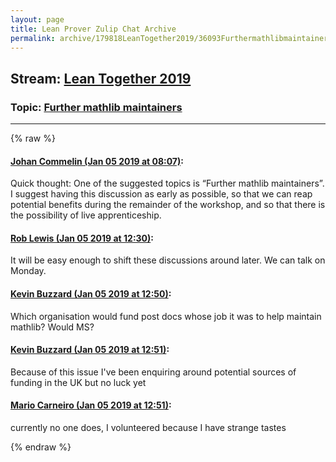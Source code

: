 ```yaml
---
layout: page
title: Lean Prover Zulip Chat Archive 
permalink: archive/179818LeanTogether2019/36093Furthermathlibmaintainers.html
---
```


## Stream: [Lean Together 2019](index.html)
### Topic: [Further mathlib maintainers](36093Furthermathlibmaintainers.html)

---


{% raw %}
#### [ Johan Commelin (Jan 05 2019 at 08:07)](https://leanprover.zulipchat.com/#narrow/stream/179818-Lean%20Together%202019/topic/Further%20mathlib%20maintainers/near/154462172):
<p>Quick thought: One of the suggested topics is “Further mathlib maintainers”. I suggest having this discussion as early as possible, so that we can reap potential benefits during the remainder of the workshop, and so that there is the possibility of live apprenticeship.</p>

#### [ Rob Lewis (Jan 05 2019 at 12:30)](https://leanprover.zulipchat.com/#narrow/stream/179818-Lean%20Together%202019/topic/Further%20mathlib%20maintainers/near/154470062):
<p>It will be easy enough to shift these discussions around later. We can talk on Monday.</p>

#### [ Kevin Buzzard (Jan 05 2019 at 12:50)](https://leanprover.zulipchat.com/#narrow/stream/179818-Lean%20Together%202019/topic/Further%20mathlib%20maintainers/near/154470649):
<p>Which organisation would fund post docs whose job it was to help maintain mathlib? Would MS?</p>

#### [ Kevin Buzzard (Jan 05 2019 at 12:51)](https://leanprover.zulipchat.com/#narrow/stream/179818-Lean%20Together%202019/topic/Further%20mathlib%20maintainers/near/154470654):
<p>Because of this issue I've been enquiring around potential sources of funding in the UK but no luck yet</p>

#### [ Mario Carneiro (Jan 05 2019 at 12:51)](https://leanprover.zulipchat.com/#narrow/stream/179818-Lean%20Together%202019/topic/Further%20mathlib%20maintainers/near/154470658):
<p>currently no one does, I volunteered because I have strange tastes</p>


{% endraw %}
